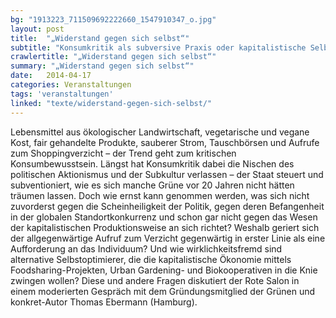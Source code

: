 ```yaml
---
bg: "1913223_711509692222660_1547910347_o.jpg"
layout: post
title:  "„Widerstand gegen sich selbst“"
subtitle: "Konsumkritik als subversive Praxis oder kapitalistische Selbstoptimierung?"
crawlertitle: "„Widerstand gegen sich selbst“"
summary: "„Widerstand gegen sich selbst“"
date:   2014-04-17
categories: Veranstaltungen
tags: 'veranstaltungen'
linked: "texte/widerstand-gegen-sich-selbst/"
---
```


Lebensmittel aus ökologischer Landwirtschaft, vegetarische und vegane Kost, fair gehandelte Produkte, sauberer Strom, Tauschbörsen und Aufrufe zum Shoppingverzicht – der Trend geht zum kritischen Konsumbewusstsein. Längst hat Konsumkritik dabei die Nischen des politischen Aktionismus und der Subkultur verlassen – der Staat steuert und subventioniert, wie es sich manche Grüne vor 20 Jahren nicht hätten träumen lassen. Doch wie ernst kann genommen werden, was sich nicht zuvorderst gegen die Scheinheiligkeit der Politik, gegen deren Befangenheit in der globalen Standortkonkurrenz und schon gar nicht gegen das Wesen der kapitalistischen Produktionsweise an sich richtet? Weshalb geriert sich der allgegenwärtige Aufruf zum Verzicht gegenwärtig in erster Linie als eine Aufforderung an das Individuum? Und wie wirklichkeitsfremd sind alternative Selbstoptimierer, die die kapitalistische Ökonomie mittels Foodsharing-Projekten, Urban Gardening- und Biokooperativen in die Knie zwingen wollen? Diese und andere Fragen diskutiert der Rote Salon in einem moderierten Gespräch mit dem Gründungsmitglied der Grünen und konkret-Autor Thomas Ebermann (Hamburg).